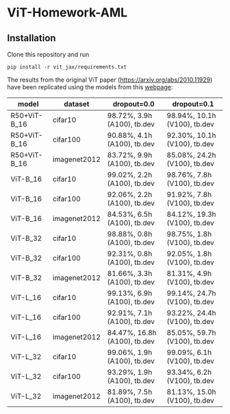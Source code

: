 # ViT-Homework-AML

## Installation
Clone this repository and run

```
pip install -r vit_jax/requirements.txt
```
The results from the original ViT paper (https://arxiv.org/abs/2010.11929) have been replicated using the models from this [webpage](gs://vit_models/imagenet21k):

| model	| dataset	| dropout=0.0	| dropout=0.1 |
| --- | --- | --- | --- |
|R50+ViT-B_16 |	cifar10 |	98.72%, 3.9h (A100), tb.dev	| 98.94%, 10.1h (V100), tb.dev |
|R50+ViT-B_16	| cifar100 |	90.88%, 4.1h (A100), tb.dev	| 92.30%, 10.1h (V100), tb.dev |
|R50+ViT-B_16	|imagenet2012|	83.72%, 9.9h (A100), tb.dev|	85.08%, 24.2h (V100), tb.dev|
|ViT-B_16|	cifar10|	99.02%, 2.2h (A100), tb.dev	|98.76%, 7.8h (V100), tb.dev|
|ViT-B_16|	cifar100|	92.06%, 2.2h (A100), tb.dev|	91.92%, 7.8h (V100), tb.dev|
|ViT-B_16	|imagenet2012|	84.53%, 6.5h (A100), tb.dev|	84.12%, 19.3h (V100), tb.dev|
|ViT-B_32	|cifar10	|98.88%, 0.8h (A100), tb.dev	|98.75%, 1.8h (V100), tb.dev|
|ViT-B_32	|cifar100	|92.31%, 0.8h (A100), tb.dev	|92.05%, 1.8h (V100), tb.dev|
|ViT-B_32	|imagenet2012|	81.66%, 3.3h (A100), tb.dev|	81.31%, 4.9h (V100), tb.dev|
|ViT-L_16	|cifar10	|99.13%, 6.9h (A100), tb.dev	|99.14%, 24.7h (V100), tb.dev|
|ViT-L_16	|cifar100	|92.91%, 7.1h (A100), tb.dev	|93.22%, 24.4h (V100), tb.dev|
|ViT-L_16	|imagenet2012|	84.47%, 16.8h (A100), tb.dev|	85.05%, 59.7h (V100), tb.dev|
|ViT-L_32	|cifar10	|99.06%, 1.9h (A100), tb.dev	|99.09%, 6.1h (V100), tb.dev|
|ViT-L_32	|cifar100	|93.29%, 1.9h (A100), tb.dev	|93.34%, 6.2h (V100), tb.dev|
|ViT-L_32	|imagenet2012|	81.89%, 7.5h (A100), tb.dev|	81.13%, 15.0h (V100), tb.dev|
